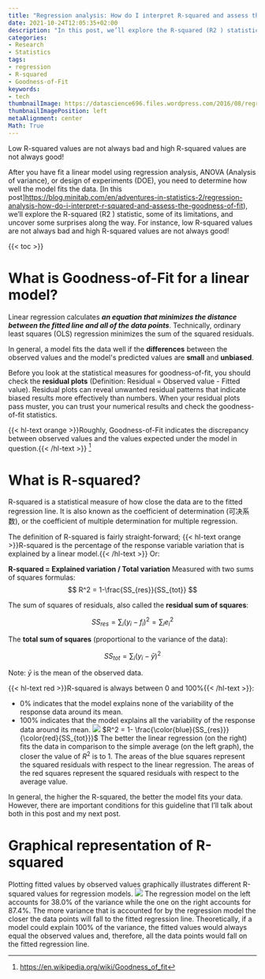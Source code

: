 ```yaml
---
title: "Regression analysis: How do I interpret R-squared and assess the Goodness-of-Fit?"
date: 2021-10-24T12:05:35+02:00
description: "In this post, we’ll explore the R-squared (R2 ) statistic, some of its limitations, and uncover some surprises along the way. For instance, low R-squared values are not always bad and high R-squared values are not always good!"
categories:
- Research
- Statistics
tags:
- regression
- R-squared
- Goodness-of-Fit
keywords:
- tech
thumbnailImage: https://datascience696.files.wordpress.com/2016/08/regressioncurv.png
thumbnailImagePosition: left
metaAlignment: center
Math: True
---
```

Low R-squared values are not always bad and high R-squared values are not always good!
<!--more-->
After you have fit a linear model using regression analysis, ANOVA (Analysis of variance), or design of experiments (DOE), you need to determine how well the model fits the data. [In this post]https://blog.minitab.com/en/adventures-in-statistics-2/regression-analysis-how-do-i-interpret-r-squared-and-assess-the-goodness-of-fit), we’ll explore the R-squared (R2 ) statistic, some of its limitations, and uncover some surprises along the way. For instance, low R-squared values are not always bad and high R-squared values are not always good!
<!--more-->
{{< toc >}}
# What is Goodness-of-Fit for a linear model?

Linear regression calculates ***an equation that minimizes the distance between the fitted line and all of the data points***. Technically, ordinary least squares (OLS) regression minimizes the sum of the squared residuals.

In general, a model fits the data well if the **differences** between the observed values and the model's predicted values are **small** and **unbiased**.

Before you look at the statistical measures for goodness-of-fit, you should check the **residual plots** (Definition: Residual = Observed value - Fitted value). Residual plots can reveal unwanted residual patterns that indicate biased results more effectively than numbers. When your residual plots pass muster, you can trust your numerical results and check the goodness-of-fit statistics.

{{< hl-text orange >}}Roughly, Goodness-of-Fit indicates the discrepancy between observed values and the values expected under the model in question.{{< /hl-text >}} [^1]


[^1]: https://en.wikipedia.org/wiki/Goodness_of_fit

# What is R-squared?

R-squared is a statistical measure of how close the data are to the fitted regression line. It is also known as the coefficient of determination (可决系数), or the coefficient of multiple determination for multiple regression.

The definition of R-squared is fairly straight-forward; {{< hl-text orange >}}R-squared is the percentage of the response variable variation that is explained by a linear model.{{< /hl-text >}} Or:

**R-squared = Explained variation / Total variation**
Measured with two sums of squares formulas:
$$ R^2 = 1-\frac{SS_{res}}{SS_{tot}} $$

The sum of squares of residuals, also called the **residual sum of squares**:

$$ SS_{res} = \sum_i (y_i-f_i)^2 = \sum_i e_i^2$$

The **total sum of squares** (proportional to the variance of the data):

$$ SS_{tot} = \sum_i (y_i-\bar{y})^2$$

Note: $\bar {y}$ is the mean of the observed data.

{{< hl-text red >}}R-squared is always between 0 and 100%{{< /hl-text >}}:
* 0% indicates that the model explains none of the variability of the response data around its mean.
* 100% indicates that the model explains all the variability of the response data around its mean.
![](https://upload.wikimedia.org/wikipedia/commons/thumb/8/86/Coefficient_of_Determination.svg/400px-Coefficient_of_Determination.svg.png)
$R^2 = 1- \frac{\color{blue}{SS_{res}}}{\color{red}{SS_{tot}}}$
The better the linear regression (on the right) fits the data in comparison to the simple average (on the left graph), the closer the value of $R^2$ is to 1. The areas of the blue squares represent the squared residuals with respect to the linear regression. The areas of the red squares represent the squared residuals with respect to the average value.

In general, the higher the R-squared, the better the model fits your data. However, there are important conditions for this guideline that I’ll talk about both in this post and my next post.

# Graphical representation of R-squared

Plotting fitted values by observed values graphically illustrates different R-squared values for regression models.
![](https://blog.minitab.com/hubfs/Imported_Blog_Media/fittedxobserved.gif)
The regression model on the left accounts for 38.0% of the variance while the one on the right accounts for 87.4%. The more variance that is accounted for by the regression model the closer the data points will fall to the fitted regression line. Theoretically, if a model could explain 100% of the variance, the fitted values would always equal the observed values and, therefore, all the data points would fall on the fitted regression line.
